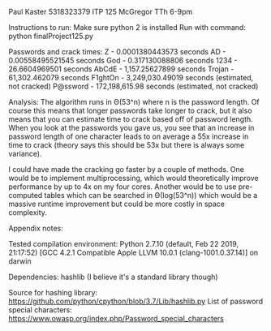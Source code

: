 Paul Kaster
5318323379
ITP 125 McGregor TTh 6-9pm

Instructions to run:
  Make sure python 2 is installed
  Run with command:
  python finalProject125.py



Passwords and crack times:
  Z - 0.0001380443573 seconds
  AD - 0.00558495521545 seconds
  God - 0.317130088806 seconds
  1234 - 26.6604969501 seconds
  AbCdE - 1,157.25627899 seconds
  Trojan - 61,302.462079 seconds
  F1ghtOn - 3,249,030.49019 seconds (estimated, not cracked)
  P@ssword - 172,198,615.98 seconds (estimated, not cracked)



Analysis:
  The algorithm runs in Θ(53^n) where n is the password length. Of course this
  means that longer passwords take longer to crack, but it also means that you
  can estimate time to crack based off of password length. When you look at the
  passwords you gave us, you see that an increase in password length of one
  character leads to on average a 55x increase in time to crack (theory says this
  should be 53x but there is always some variance).

  I could have made the cracking go faster by a couple of methods. One would be
  to implement multiprocessing, which would theoretically improve performance by
  up to 4x on my four cores. Another would be to use pre-computed tables which
  can be searched in Θ(log(53^n)) which would be a massive runtime improvement
  but could be more costly in space complexity.



Appendix notes:

  Tested compilation environment:
    Python 2.7.10 (default, Feb 22 2019, 21:17:52)
    [GCC 4.2.1 Compatible Apple LLVM 10.0.1 (clang-1001.0.37.14)] on darwin

  Dependencies:
    hashlib (I believe it's a standard library though)

  Source for hashing library: https://github.com/python/cpython/blob/3.7/Lib/hashlib.py
  List of password special characters: https://www.owasp.org/index.php/Password_special_characters
